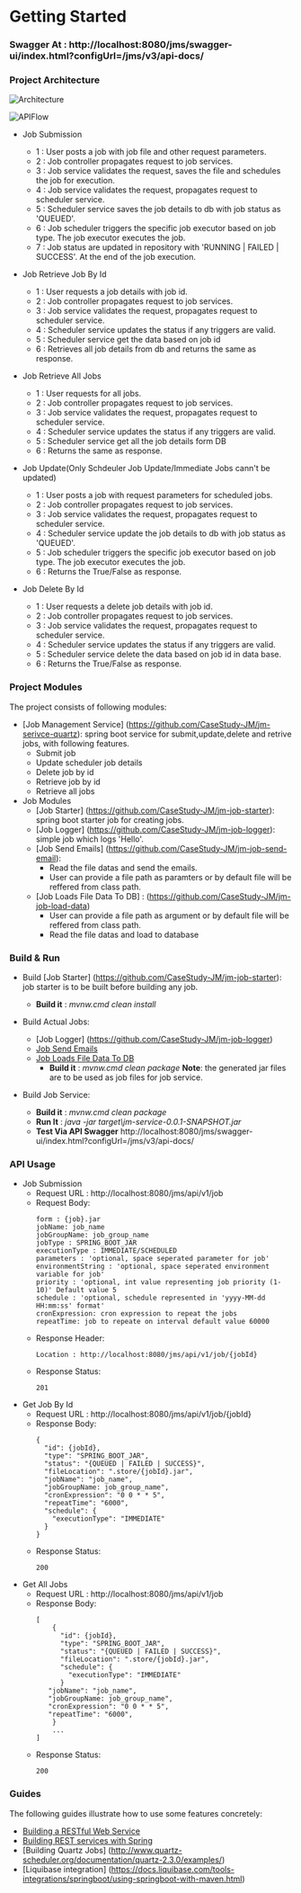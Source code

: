# Getting Started

### Swagger At : http://localhost:8080/jms/swagger-ui/index.html?configUrl=/jms/v3/api-docs/ 

### Project Architecture

![Architecture](./src/main/resources/doc/JMSArchicture.png)

![APIFlow](./src/main/resources/doc/JMSAPIFlow.png)

* Job Submission   
	* 1 : User posts a job with job file and other request parameters.
    * 2 : Job controller propagates request to job services.
    * 3 : Job service validates the request, saves the file and schedules the job for execution.
    * 4 : Job service validates the request, propagates request to scheduler service.
	* 5 : Scheduler service saves the job details to db with job status as 'QUEUED'.
    * 6 : Job scheduler triggers the specific job executor based on job type. The job executor executes the job.
    * 7 : Job status are updated in repository with 'RUNNING | FAILED | SUCCESS'. At the end of the job execution.
    
* Job Retrieve Job By Id 
	* 1 : User requests a job details with job id.
    * 2 : Job controller propagates request to job services.   
	* 3 : Job service validates the request, propagates request to scheduler service.
    * 4 : Scheduler service updates the status if any triggers are valid.
    * 5 : Scheduler service get the data based on job id 
	* 6 : Retrieves all job details from db and returns the same as response. 
    
* Job Retrieve All Jobs
	* 1 : User requests for all jobs.
    * 2 : Job controller propagates request to job services.   
	* 3 : Job service validates the request, propagates request to scheduler service.
    * 4 : Scheduler service updates the status if any triggers are valid.
    * 5 : Scheduler service get all the job details form DB
	* 6 : Returns the same as response. 
	
* Job Update(Only Schdeuler Job Update/Immediate Jobs cann't be updated)   
	* 1 : User posts a job with request parameters for scheduled jobs.
    * 2 : Job controller propagates request to job services.
    * 3 : Job service validates the request, propagates request to scheduler service.
	* 4 : Scheduler service update the job details to db with job status as 'QUEUED'.
    * 5 : Job scheduler triggers the specific job executor based on job type. The job executor executes the job.
    * 6 : Returns the True/False as response.
	
* Job Delete By Id 
	* 1 : User requests a delete job details with job id.
    * 2 : Job controller propagates request to job services.   
	* 3 : Job service validates the request, propagates request to scheduler service.
    * 4 : Scheduler service updates the status if any triggers are valid.
    * 5 : Scheduler service delete the data based on job id in data base.
	* 6 : Returns the True/False as response.
	
### Project Modules
The project consists of following modules:
* [Job Management Service] (https://github.com/CaseStudy-JM/jm-serivce-quartz): spring boot service for submit,update,delete and retrive jobs, with following features.
    * Submit job
	* Update scheduler job details
	* Delete job by id
    * Retrieve job by id
    * Retrieve all jobs
* Job Modules
    * [Job Starter] (https://github.com/CaseStudy-JM/jm-job-starter): spring boot starter job for creating jobs. 
    * [Job Logger] (https://github.com/CaseStudy-JM/jm-job-logger): simple job which logs 'Hello'. 
    * [Job Send Emails] (https://github.com/CaseStudy-JM/jm-job-send-email): 
        * Read the file datas and send the emails.
		* User can provide a file path as paramters or by default file will be reffered from class path.
    * [Job Loads File Data To DB] : (https://github.com/CaseStudy-JM/jm-job-load-data)
		* User can provide a file path as argument or by default file will be reffered from class path.
        * Read the file datas and load to database

### Build & Run
* Build [Job Starter] (https://github.com/CaseStudy-JM/jm-job-starter): job starter is to be built before building any job.
    * **Build it** : *mvnw.cmd clean install*

* Build Actual Jobs:
    * [Job Logger] (https://github.com/CaseStudy-JM/jm-job-logger)
    * [Job Send Emails](https://github.com/CaseStudy-JM/jm-job-send-email)
    * [Job Loads File Data To DB](https://github.com/CaseStudy-JM/jm-job-load-data)
        * **Build it** : *mvnw.cmd clean package*
    **Note**: the generated jar files are to be used as job files for job service.

* Build Job Service:        
    * **Build it** : *mvnw.cmd clean package*
    * **Run It** : *java -jar target\jm-service-0.0.1-SNAPSHOT.jar*
    * **Test Via API Swagger** http://localhost:8080/jms/swagger-ui/index.html?configUrl=/jms/v3/api-docs/
### API Usage
 * Job Submission 
     * Request URL : http://localhost:8080/jms/api/v1/job
     * Request Body:
        ```
        form : {job}.jar
		jobName: job_name
		jobGroupName: job_group_name
        jobType : SPRING_BOOT_JAR
        executionType : IMMEDIATE/SCHEDULED
        parameters : 'optional, space seperated parameter for job'
        environmentString : 'optional, space seperated environment variable for job'
        priority : 'optional, int value representing job priority (1-10)' Default value 5
        schedule : 'optional, schedule represented in 'yyyy-MM-dd HH:mm:ss' format' 
		cronExpression: cron expression to repeat the jobs
		repeatTime: job to repeate on interval default value 60000
        ```
     * Response Header:
        ```
        Location : http://localhost:8080/jms/api/v1/job/{jobId} 
        ```
     * Response Status:
        ```
        201
        ```
 * Get Job By Id
     * Request URL : http://localhost:8080/jms/api/v1/job/{jobId} 
     * Response Body:
        ```
        {
          "id": {jobId},
          "type": "SPRING_BOOT_JAR",
          "status": "{QUEUED | FAILED | SUCCESS}",
          "fileLocation": ".store/{jobId}.jar",
		  "jobName": "job_name",
		  "jobGroupName: job_group_name",
		  "cronExpression": "0 0 * * 5",
		  "repeatTime": "6000",
          "schedule": {
            "executionType": "IMMEDIATE"
          }
        }
        ```
     * Response Status:
        ```
        200
        ```
  * Get All Jobs 
      * Request URL : http://localhost:8080/jms/api/v1/job
      * Response Body:
         ```
         [
             {
               "id": {jobId},
               "type": "SPRING_BOOT_JAR",
               "status": "{QUEUED | FAILED | SUCCESS}",
               "fileLocation": ".store/{jobId}.jar",
               "schedule": {
                 "executionType": "IMMEDIATE"
               }
			"jobName": "job_name",
			"jobGroupName: job_group_name",
			"cronExpression": "0 0 * * 5",
			"repeatTime": "6000",
             }
             ...
         ]
         ```
      * Response Status:
         ```
         200
         ```                

### Guides
The following guides illustrate how to use some features concretely:

* [Building a RESTful Web Service](https://spring.io/guides/gs/rest-service/)
* [Building REST services with Spring](https://spring.io/guides/tutorials/bookmarks/)
* [Building Quartz Jobs] (http://www.quartz-scheduler.org/documentation/quartz-2.3.0/examples/)
* [Liquibase integration] (https://docs.liquibase.com/tools-integrations/springboot/using-springboot-with-maven.html)